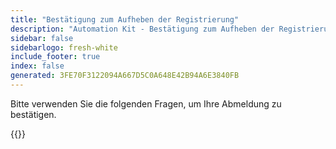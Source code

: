 ```yaml
---
title: "Bestätigung zum Aufheben der Registrierung"
description: "Automation Kit - Bestätigung zum Aufheben der Registrierung während der Bürozeiten"
sidebar: false
sidebarlogo: fresh-white
include_footer: true
index: false
generated: 3FE70F3122094A667D5C0A648E42B94A6E3840FB
---
```


Bitte verwenden Sie die folgenden Fragen, um Ihre Abmeldung zu bestätigen.

{{<questions name="/content/de/office-hours/unregister-confirm.json" completed="Vielen Dank für das Ausfüllen der Abmeldebestätigung" showNavigationButtons="false" locale="de">}}
